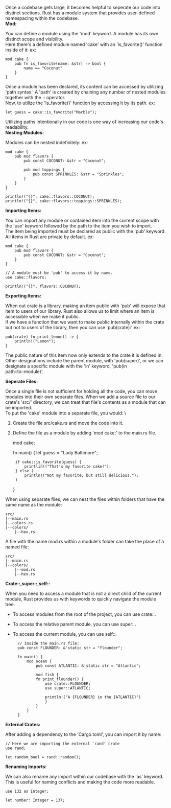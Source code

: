 Once a codebase gets large, it becomes helpful to seperate our code into distinct sections. Rust has a module system that provides user-defined namespacing within the codebase.
\
**Mod:**

You can define a module using the 'mod' keyword. A module has its own distinct scope and visibility.
\
Here there's a defined module named 'cake' with an 'is_favorite()' function inside of it:
	ex:

	mod cake {
		pub fn is_favorite(name: &str) -> bool {
			name == "Coconut"
		}
	}

Once a module has been declared, its content can be accessed by utilizing 'path syntax.' A 'path' is created by chaining any number of nested modules together with the :: operator.
\
Now, to utilize the 'is_favorite()' function by accessing it by its path.
	ex:

	let guess = cake::is_favorite("Marble");

Utilizing paths intentionally in our code is one way of increasing our code's readability.
\
**Nesting Modules:**

Modules can be nested indefinitely:
	ex:

	mod cake {
		pub mod flavors {
			pub const COCONUT: &str = "Coconut";

			pub mod toppings {
				pub const SPRINKLES: &str = "Sprinkles";
			}
		}
	}

	println!("{}", cake::flavors::COCONUT);
	println!("{}", cake::flavors::toppings::SPRINKLES);

**Importing Items:**

You can import any module or contained item into the current scope with the 'use' keyword followed by the path to the item you wish to import.
\
The item being imported must be declared as public with the 'pub' keyword. All items in Rust are private by default.
	ex:

	mod cake {
		pub mod flavors {
			pub const COCONUT: &str = "Coconut";
		}
	}

	// A module must be 'pub' to access it by name.
	use cake::flavors;

	println!("{}", flavors::COCONUT);

**Exporting Items:**

When out crate is a library, making an item public with 'pub' will expose that item to users of our library. Rust also allows us to limit where an item is accessible when we make it public.
\
If we have a function that we want to make public internally within the crate but not to users of the library, then you can use 'pub(crate):'
	ex:

	pub(crate) fn print_lemon() -> {
		println!("Lemon");
	}

The public nature of this item now only extends to the crate it is defined in. Other designations include the parent module, with 'pub(super)', or we can designate a specific module with the 'in' keyword, 'pub(in path::to::module)'.

**Seperate Files:**

Once a single file is not sufficient for holding all the code, you can move modules into their own separate files. When we add a source file to our crate's 'src/' directory, we can treat that file's contents as a module that can be imported.
\
To put the 'cake' module into a separate file, you would:
\
1. Create the file src/cake.rs and move the code into it.
2. Define the file as a module by adding 'mod cake;' to the main.rs file.

	mod cake;

	fn main() {
		let guess = "Lady Baltimore";

		if cake::is_favorite(guess) {
			printlin!("That's my favorite cake!");
		} else (
			println!("Not my favorite, but still delicious.");
		)
	}

When using separate files, we can nest the files within folders that have the same name as the module:

	src/
	|--main.rs
	|--colors.rs
	|--colors/
		|--hex.rs

A file with the name mod.rs within a module's folder can take the place of a named file:

	src/
	|--main.rs
	|--colors/
		|--mod.rs
		|--hex.rs

**Crate::,super::,self::**

When you need to access a module that is not a direct child of the current module, Rust provides us with keywords to quickly navigate the module tree.

- To access modules from the root of the project, you can use crate::.
- To access the relative parent module, you can use super::.
- To access the current module, you can use self::.


		// Inside the main.rs file:
		pub const FLOUNDER: &'static str = "flounder";

		fn main() {
			mod ocean {
				pub const ATLANTIC: &'static str = "Atlantic";

				mod fish {
				fn print_flounder() {
					use crate::FLOUNDER;
					use super::ATLANTIC;

					println!("A {FLOUNDER} in the {ATLANTIC}")
					}
				}
			}
		}

**External Crates:**

After adding a dependency to the 'Cargo.toml', you can import it by name:

	// Here we are importing the external 'rand' crate
	use rand;

	let random_bool = rand::random();

**Renaming Imports:**

We can also rename any import within our codebase with the 'as' keyword. This is useful for naming conflicts and making the code more readable.

	use i32 as Integer;

	let number: Integer = 137;

